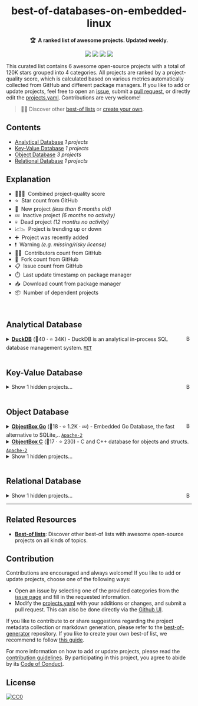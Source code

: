 <!-- markdownlint-disable -->
<h1 align="center">
    best-of-databases-on-embedded-linux
    <br>
</h1>

<p align="center">
    <strong>🏆&nbsp; A ranked list of awesome projects. Updated weekly.</strong>
</p>

<p align="center">
    <a href="https://best-of.org" title="Best-of Badge"><img src="http://bit.ly/3o3EHNN"></a>
    <a href="#Contents" title="Project Count"><img src="https://img.shields.io/badge/projects-6-blue.svg?color=5ac4bf"></a>
    <a href="#Contribution" title="Contributions are welcome"><img src="https://img.shields.io/badge/contributions-welcome-green.svg"></a>
    <a href="https://github.com/fkromer/best-of-databases-on-embedded-linux/releases" title="Best-of Updates"><img src="https://img.shields.io/github/release-date/fkromer/best-of-databases-on-embedded-linux?color=green&label=updated"></a>
</p>

This curated list contains 6 awesome open-source projects with a total of 120K stars grouped into 4 categories. All projects are ranked by a project-quality score, which is calculated based on various metrics automatically collected from GitHub and different package managers. If you like to add or update projects, feel free to open an [issue](https://github.com/fkromer/best-of-databases-on-embedded-linux/issues/new/choose), submit a [pull request](https://github.com/fkromer/best-of-databases-on-embedded-linux/pulls), or directly edit the [projects.yaml](https://github.com/fkromer/best-of-databases-on-embedded-linux/edit/main/projects.yaml). Contributions are very welcome!

> 🧙‍♂️  Discover other [best-of lists](https://best-of.org) or [create your own](https://github.com/best-of-lists/best-of/blob/main/create-best-of-list.md).

## Contents

- [Analytical Database](#analytical-database) _1 projects_
- [Key-Value Database](#key-value-database) _1 projects_
- [Object Database](#object-database) _3 projects_
- [Relational Database](#relational-database) _1 projects_

## Explanation
- 🥇🥈🥉&nbsp; Combined project-quality score
- ⭐️&nbsp; Star count from GitHub
- 🐣&nbsp; New project _(less than 6 months old)_
- 💤&nbsp; Inactive project _(6 months no activity)_
- 💀&nbsp; Dead project _(12 months no activity)_
- 📈📉&nbsp; Project is trending up or down
- ➕&nbsp; Project was recently added
- ❗️&nbsp; Warning _(e.g. missing/risky license)_
- 👨‍💻&nbsp; Contributors count from GitHub
- 🔀&nbsp; Fork count from GitHub
- 📋&nbsp; Issue count from GitHub
- ⏱️&nbsp; Last update timestamp on package manager
- 📥&nbsp; Download count from package manager
- 📦&nbsp; Number of dependent projects

<br>

## Analytical Database

<a href="#contents"><img align="right" width="15" height="15" src="https://git.io/JtehR" alt="Back to top"></a>

<details><summary><b><a href="https://github.com/duckdb/duckdb">DuckDB</a></b> (🥇40 ·  ⭐ 34K) - DuckDB is an analytical in-process SQL database management system. <code><a href="http://bit.ly/34MBwT8">MIT</a></code></summary>

- [GitHub](https://github.com/duckdb/duckdb) (👨‍💻 610 · 🔀 2.6K · 📥 3M · 📦 51 · 📋 6.3K - 7% open · ⏱️ 21.10.2025):

	```
	git clone https://github.com/duckdb/duckdb
	```
</details>
<br>

## Key-Value Database

<a href="#contents"><img align="right" width="15" height="15" src="https://git.io/JtehR" alt="Back to top"></a>

<details><summary>Show 1 hidden projects...</summary>

- <b><a href="https://github.com/redis/redis">Redis</a></b> (🥇33 ·  ⭐ 71K) - For developers, who are building real-time data-driven applications,.. <code>❗Unlicensed</code>
</details>
<br>

## Object Database

<a href="#contents"><img align="right" width="15" height="15" src="https://git.io/JtehR" alt="Back to top"></a>

<details><summary><b><a href="https://github.com/objectbox/objectbox-go">ObjectBox Go</a></b> (🥇18 ·  ⭐ 1.2K · 💤) - Embedded Go Database, the fast alternative to SQLite,.. <code><a href="http://bit.ly/3nYMfla">Apache-2</a></code></summary>

- [GitHub](https://github.com/objectbox/objectbox-go) (👨‍💻 11 · 🔀 50 · 📦 68 · 📋 49 - 32% open · ⏱️ 12.03.2025):

	```
	git clone https://github.com/objectbox/objectbox-go
	```
</details>
<details><summary><b><a href="https://github.com/objectbox/objectbox-c">ObjectBox C</a></b> (🥉17 ·  ⭐ 230) - C and C++ database for objects and structs. <code><a href="http://bit.ly/3nYMfla">Apache-2</a></code></summary>

- [GitHub](https://github.com/objectbox/objectbox-c) (👨‍💻 5 · 🔀 40 · 📥 420K · 📋 38 - 50% open · ⏱️ 03.10.2025):

	```
	git clone https://github.com/objectbox/objectbox-c
	```
</details>
<details><summary>Show 1 hidden projects...</summary>

- <b><a href="https://github.com/objectbox/objectbox-python">ObjectBox Python</a></b> (🥉15 ·  ⭐ 160 · 💀) - Superfast on-device object & vector database for.. <code><a href="http://bit.ly/3nYMfla">Apache-2</a></code>
</details>
<br>

## Relational Database

<a href="#contents"><img align="right" width="15" height="15" src="https://git.io/JtehR" alt="Back to top"></a>

<details><summary>Show 1 hidden projects...</summary>

- <b><a href="https://github.com/sqlite/sqlite">SQLite</a></b> (🥇21 ·  ⭐ 8.5K) - Official Git mirror of the SQLite source tree. <code>❗Unlicensed</code>
</details>

---

## Related Resources

- [**Best-of lists**](https://best-of.org): Discover other best-of lists with awesome open-source projects on all kinds of topics.

## Contribution

Contributions are encouraged and always welcome! If you like to add or update projects, choose one of the following ways:

- Open an issue by selecting one of the provided categories from the [issue page](https://github.com/fkromer/best-of-databases-on-embedded-linux/issues/new/choose) and fill in the requested information.
- Modify the [projects.yaml](https://github.com/fkromer/best-of-databases-on-embedded-linux/blob/main/projects.yaml) with your additions or changes, and submit a pull request. This can also be done directly via the [Github UI](https://github.com/fkromer/best-of-databases-on-embedded-linux/edit/main/projects.yaml).

If you like to contribute to or share suggestions regarding the project metadata collection or markdown generation, please refer to the [best-of-generator](https://github.com/best-of-lists/best-of-generator) repository. If you like to create your own best-of list, we recommend to follow [this guide](https://github.com/best-of-lists/best-of/blob/main/create-best-of-list.md).

For more information on how to add or update projects, please read the [contribution guidelines](https://github.com/fkromer/best-of-databases-on-embedded-linux/blob/main/CONTRIBUTING.md). By participating in this project, you agree to abide by its [Code of Conduct](https://github.com/fkromer/best-of-databases-on-embedded-linux/blob/main/.github/CODE_OF_CONDUCT.md).

## License

[![CC0](https://mirrors.creativecommons.org/presskit/buttons/88x31/svg/by-sa.svg)](https://creativecommons.org/licenses/by-sa/4.0/)
